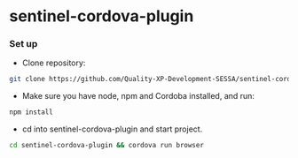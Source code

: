 # sentinel-cordova-plugin

### Set up

-   Clone repository:

```sh
git clone https://github.com/Quality-XP-Development-SESSA/sentinel-cordova-plugin.git
```

-   Make sure you have node, npm and Cordoba installed, and run:

```sh
npm install
```

-   cd into sentinel-cordova-plugin and start project.

```sh
cd sentinel-cordova-plugin && cordova run browser
```
